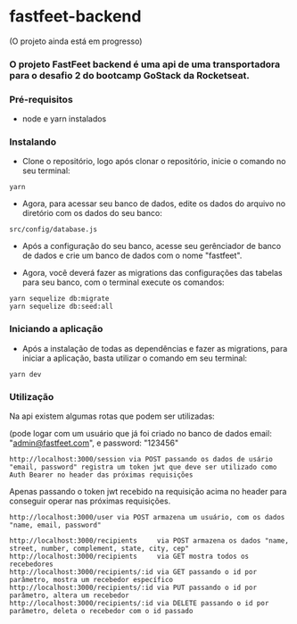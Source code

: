 # fastfeet-backend

  (O projeto ainda está em progresso)
  ### O projeto FastFeet backend é uma api de uma transportadora para o desafio 2 do bootcamp GoStack da Rocketseat.

### Pré-requisitos

   - node e yarn instalados

### Instalando

  - Clone o repositório, logo após clonar o repositório, inicie o comando no seu terminal:
  
  ```
  yarn
  ```
  
  - Agora, para acessar seu banco de dados, edite os dados do arquivo no diretório com os dados do seu banco:
  
  ```
  src/config/database.js
  ```
  
  - Após a configuração do seu banco, acesse seu gerênciador de banco de dados e crie um banco de dados com o nome "fastfeet".

  - Agora, você deverá fazer as migrations das configurações das tabelas para seu banco, com o terminal execute os comandos:
  
  ```
  yarn sequelize db:migrate
  yarn sequelize db:seed:all
  ```
  
### Iniciando a aplicação

  - Após a instalação de todas as dependências e fazer as migrations, para iniciar a aplicação, basta utilizar o comando em seu terminal: 

  ```
  yarn dev
  ```
  
### Utilização

Na api existem algumas rotas que podem ser utilizadas:
  
  (pode logar com um usuário que já foi criado no banco de dados email: "admin@fastfeet.com", e password: "123456"
  ```
  http://localhost:3000/session via POST passando os dados de usário "email, password" registra um token jwt que deve ser utilizado como Auth Bearer no header das próximas requisições
  ```
  
  Apenas passando o token jwt recebido na requisição acima no header para conseguir operar nas próximas requisições.
  
  ```
  http://localhost:3000/user via POST armazena um usuário, com os dados "name, email, password"

  http://localhost:3000/recipients     via POST armazena os dados "name, street, number, complement, state, city, cep" 
  http://localhost:3000/recipients     via GET mostra todos os recebedores
  http://localhost:3000/recipients/:id via GET passando o id por parâmetro, mostra um recebedor específico
  http://localhost:3000/recipients/:id via PUT passando o id por parâmetro, altera um recebedor
  http://localhost:3000/recipients/:id via DELETE passando o id por parâmetro, deleta o recebedor com o id passado
  ```

